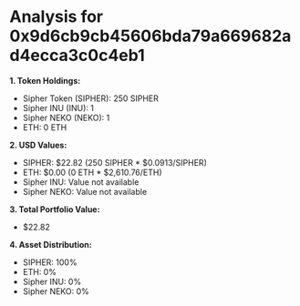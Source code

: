 # Analysis for 0x9d6cb9cb45606bda79a669682ad4ecca3c0c4eb1

**1. Token Holdings:**

- Sipher Token (SIPHER): 250 SIPHER
- Sipher INU (INU): 1
- Sipher NEKO (NEKO): 1
- ETH: 0 ETH

**2. USD Values:**

- SIPHER: $22.82 (250 SIPHER * $0.0913/SIPHER)
- ETH: $0.00 (0 ETH * $2,610.76/ETH)
- Sipher INU: Value not available
- Sipher NEKO: Value not available

**3. Total Portfolio Value:**

- $22.82

**4. Asset Distribution:**

- SIPHER: 100%
- ETH: 0%
- Sipher INU: 0%
- Sipher NEKO: 0%
